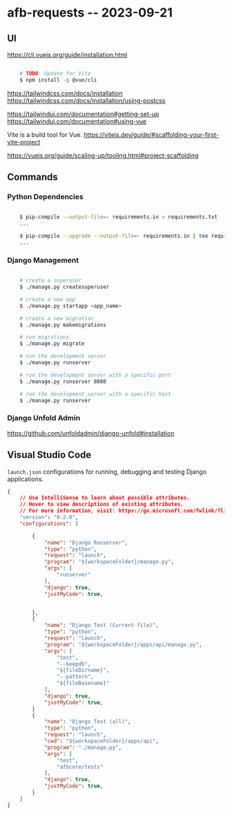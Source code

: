 <!-- trunk-ignore(markdownlint/MD014) -->

# afb-requests -- 2023-09-21


## UI


https://cli.vuejs.org/guide/installation.html

```bash

    # TODO: Update for Vite
    $ npm install -g @vue/cli

```


https://tailwindcss.com/docs/installation
https://tailwindcss.com/docs/installation/using-postcss

https://tailwindui.com/documentation#getting-set-up
https://tailwindui.com/documentation#using-vue

Vite is a build tool for Vue.
https://vitejs.dev/guide/#scaffolding-your-first-vite-project

https://vuejs.org/guide/scaling-up/tooling.html#project-scaffolding



## Commands


### Python Dependencies

```bash

    $ pip-compile --output-file=- requirements.in > requirements.txt
    ...

    $ pip-compile --upgrade --output-file=- requirements.in | tee requirements.txt
    ...

```



### Django Management

```bash

    # create a superuser
    $ ./manage.py createsuperuser

    # create a new app
    $ ./manage.py startapp <app_name>

    # create a new migration
    $ ./manage.py makemigrations

    # run migrations
    $ ./manage.py migrate

    # run the development server
    $ ./manage.py runserver

    # run the development server with a specific port
    $ ./manage.py runserver 8080

    # run the development server with a specific host
    $ ./manage.py runserver
```



### Django Unfold Admin

https://github.com/unfoldadmin/django-unfold#installation


## Visual Studio Code

`launch.json` configurations for running, debugging and testing Django applications.

```json
{
    // Use IntelliSense to learn about possible attributes.
    // Hover to view descriptions of existing attributes.
    // For more information, visit: https://go.microsoft.com/fwlink/?linkid=830387
    "version": "0.2.0",
    "configurations": [

        {
            "name": "Django Runserver",
            "type": "python",
            "request": "launch",
            "program": "${workspaceFolder}/manage.py",
            "args": [
                "runserver"
            ],
            "django": true,
            "justMyCode": true,


        },
        {
            "name": "Django Test (Current file)",
            "type": "python",
            "request": "launch",
            "program": "${workspaceFolder}/apps/api/manage.py",
            "args": [
                "test",
                "--keepdb",
                "${fileDirname}",
                "--pattern",
                "${fileBasename}"
            ],
            "django": true,
            "justMyCode": true,
        }
        {
            "name": "Django Test (all)",
            "type": "python",
            "request": "launch",
            "cwd": "${workspaceFolder}/apps/api",
            "program": "./manage.py",
            "args": [
                "test",
                "afbcore/tests"
            ],
            "django": true,
            "justMyCode": true,
        }
    ]
}
```
